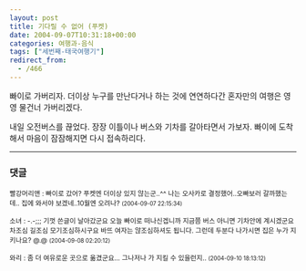 ```yaml
---
layout: post
title: 기다릴 수 없어 (푸켓)
date: 2004-09-07T10:31:18+00:00
categories: 여행과-음식
tags: ["세번째-태국여행기"]
redirect_from:
  - /466
---
```


빠이로 가버리자. 더이상 누구를 만난다거나 하는 것에 연연하다간 혼자만의 여행은 영영 물건너 가버리겠다.

내일 오전버스를 끊었다. 장장 이틀이나 버스와 기차를 갈아타면서 가보자. 빠이에 도착해서 마음이 잠잠해지면 다시 접속하리다.

* * *

### 댓글



<!--- cmt:813 --->
<!--- mail: --->
<!--- parent:0 --->

<small class=comment>빨강머리앤 : 빠이로 갔어? 푸켓엔 더이상 있지 않는군..^^ 나는 오사카로 결정했어..오빠보러 갈까했는데.. 집에 와서야 보겠네..10월엔 오려나? <small>(2004-09-07 22:15:34)</small></small>


<!--- cmt:814 --->
<!--- mail: --->
<!--- parent:0 --->

<small class=comment>소녀 : -.-;;; 기껏 쓴글이 날아갔군요 오늘 빠이로 떠나신겝니까 지금쯤 버스 아니면 기차안에 계시겠군요 차조심 길조심 모기조심하시구요 바뜨 여자는 않조심하셔도 됩니다. 그런데 두분다 나가시면 집은 누가 지키나요? @.@ <small>(2004-09-08 02:20:12)</small></small>


<!--- cmt:815 --->
<!--- mail: --->
<!--- parent:0 --->

<small class=comment>와리 : 좀 더 여유로운 곳으로 옮겼군요... 그나저나 <nara>가 지킬 수 있을런지.. <small>(2004-09-10 18:13:12)</small></small>

